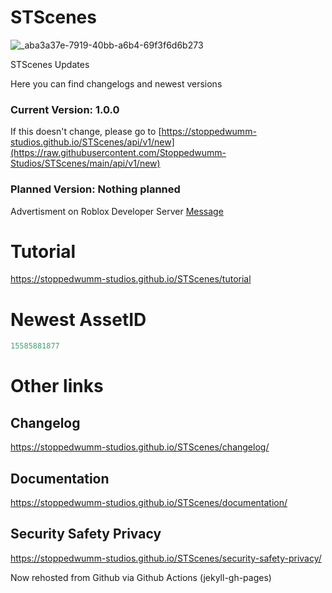 # STScenes
![_aba3a37e-7919-40bb-a6b4-69f3f6d6b273](https://github.com/Stoppedwumm-Studios/STScenes/assets/150438484/b91f192d-e8f3-4efa-bd9a-0fbf6dfc3539)

STScenes Updates

Here you can find changelogs and newest versions

### Current Version: 1.0.0
If this doesn't change, please go to [https://stoppedwumm-studios.github.io/STScenes/api/v1/new](https://raw.githubusercontent.com/Stoppedwumm-Studios/STScenes/main/api/v1/new)

### Planned Version: Nothing planned
Advertisment on Roblox Developer Server
[Message](https://discord.com/channels/448986884497211392/448989837505200129/1185303740593483867)


# Tutorial
<https://stoppedwumm-studios.github.io/STScenes/tutorial>

# Newest AssetID

```lua
15585881877
```

# Other links
## Changelog
<https://stoppedwumm-studios.github.io/STScenes/changelog/>

## Documentation
<https://stoppedwumm-studios.github.io/STScenes/documentation/>

## Security Safety Privacy
<https://stoppedwumm-studios.github.io/STScenes/security-safety-privacy/>

Now rehosted from Github via Github Actions (jekyll-gh-pages)
